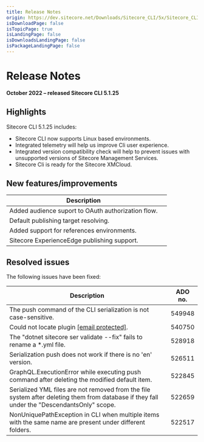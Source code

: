 ```yaml
---
title: Release Notes
origin: https://dev.sitecore.net/Downloads/Sitecore_CLI/5x/Sitecore_CLI_5125/Release_Notes
isDownloadPage: false
isTopicPage: true
isLandingPage: false
isDownloadsLandingPage: false
isPackageLandingPage: false
---
```


# Release Notes

**October 2022 – released Sitecore CLI 5.1.25**

## Highlights

Sitecore CLI 5.1.25 includes:

-   Sitecore CLI now supports Linux based environments.
-   Integrated telemetry will help us improve Cli user experience.
-   Integrated version compatibility check will help to prevent issues with unsupported versions of Sitecore Management Services.
-   Sitecore Cli is ready for the Sitecore XMCloud.

## New features/improvements

 | Description |  |
 | --- | --- |
 | ​Added audience suport to OAuth authorization flow.​ |  |
 | Default publishing target resolving. |  |
 | Added support for references environments. |  |
 | Sitecore ExperienceEdge publishing support. |  |

## Resolved issues

The following issues have been fixed:

 | Description | ADO no. |
 | --- | --- |
 | The push command of the CLI serialization is not case-sensitive. | 549948 |
 | ​Could not locate plugin [[email protected]](/cdn-cgi/l/email-protection). | 540750 |
 | The "dotnet sitecore ser validate --fix" fails to rename a *.yml file.​ | 528918 |
 | Serialization push does not work if there is no 'en' version.​ | 526511 |
 | GraphQL.ExecutionError while executing push command after deleting the modified default item.​ | 522845 |
 | Serialized YML files are not removed from the file system after deleting them from database if they fall under the "DescendantsOnly" scope.​ | 522659 |
 | NonUniquePathException in CLI when multiple items with the same name are present under different folders.​ | 522517 |